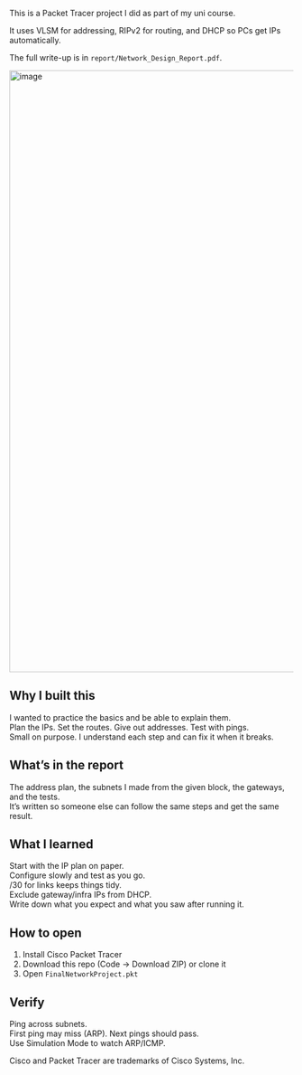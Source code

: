 This is a Packet Tracer project I did as part of my uni course. 

It uses VLSM for addressing, RIPv2 for routing, and DHCP so PCs get IPs automatically.  

The full write-up is in `report/Network_Design_Report.pdf`.

<img width="1707" height="1065" alt="image" src="https://github.com/user-attachments/assets/abc3da77-c7d6-4439-b079-dd9de7ba8c3e" />

## Why I built this
I wanted to practice the basics and be able to explain them.  
Plan the IPs. Set the routes. Give out addresses. Test with pings.  
Small on purpose. I understand each step and can fix it when it breaks.

## What’s in the report
The address plan, the subnets I made from the given block, the gateways, and the tests.  
It’s written so someone else can follow the same steps and get the same result.

## What I learned
Start with the IP plan on paper.  
Configure slowly and test as you go.  
/30 for links keeps things tidy.  
Exclude gateway/infra IPs from DHCP.  
Write down what you expect and what you saw after running it. 


## How to open
1) Install Cisco Packet Tracer  
2) Download this repo (Code → Download ZIP) or clone it  
3) Open `FinalNetworkProject.pkt`

## Verify
Ping across subnets.  
First ping may miss (ARP). Next pings should pass.  
Use Simulation Mode to watch ARP/ICMP.



Cisco and Packet Tracer are trademarks of Cisco Systems, Inc.
